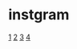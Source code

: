 # instgram
[1](https://github.com/user-attachments/assets/15a9d7d4-cbaa-4234-81d1-c716e8a97fc3)
[2](https://github.com/user-attachments/assets/20687f7a-415b-4172-92d6-94d57fc0ccdc)
[3](https://github.com/user-attachments/assets/d80ddaa0-9f62-425a-869f-cee7680d35d5)
[4](https://github.com/user-attachments/assets/22a41c27-42e6-4d20-b609-8f89f3ecc961)


